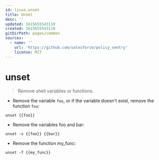 ```yaml
---
id: linux.unset
title: Unset
desc: ''
updated: 1615655543110
created: 1615655543110
gitDirPath: pages/common
sources:
  - name: ''
    url: 'https://github.com/salesforce/policy_sentry'
    license: MIT
---
```

# unset

> Remove shell variables or functions.

- Remove the variable `foo`, or if the variable doesn't exist, remove the function `foo`:

`unset {{foo}}`

- Remove the variables foo and bar:

`unset -v {{foo}} {{bar}}`

- Remove the function my_func:

`unset -f {{my_func}}`


